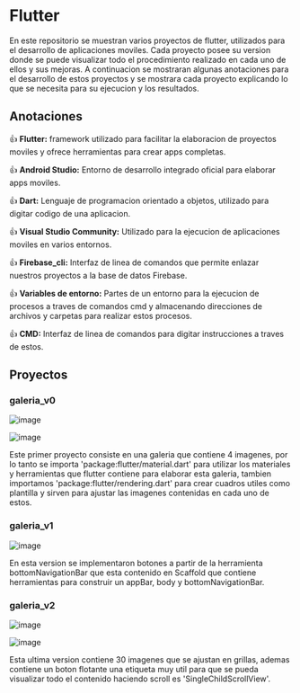 # Flutter
En este repositorio se muestran varios proyectos de flutter, utilizados para el desarrollo de aplicaciones moviles. Cada proyecto posee su version donde se puede visualizar todo el procedimiento realizado en cada uno de ellos y sus mejoras. A continuacion se mostraran algunas anotaciones para el desarrollo de estos proyectos y se mostrara cada proyecto explicando lo que se necesita para su ejecucion y los resultados.

## Anotaciones
:+1: **Flutter:** framework utilizado para facilitar la elaboracion de proyectos moviles y ofrece herramientas para crear apps completas.

:+1: **Android Studio:** Entorno de desarrollo integrado oficial para elaborar apps moviles.

:+1: **Dart:** Lenguaje de programacion orientado a objetos, utilizado para digitar codigo de una aplicacion.

:+1: **Visual Studio Community:** Utilizado para la ejecucion de aplicaciones moviles en varios entornos.

:+1: **Firebase_cli:** Interfaz de linea de comandos que permite enlazar nuestros proyectos a la base de datos Firebase.

:+1: **Variables de entorno:** Partes de un entorno para la ejecucion de procesos a traves de comandos cmd y almacenando direcciones de archivos y carpetas para realizar estos procesos.

:+1: **CMD:** Interfaz de linea de comandos para digitar instrucciones a traves de estos.

## Proyectos

### galeria_v0

![image](https://user-images.githubusercontent.com/110575826/205741082-299e16c1-61db-4571-8a22-77bebb55ea06.png)

![image](https://user-images.githubusercontent.com/110575826/205743260-a841879f-1db3-48b1-9dc0-509f9d616bd7.png)


Este primer proyecto consiste en una galeria que contiene 4 imagenes, por lo tanto se importa 'package:flutter/material.dart' para utilizar los materiales y herramientas que flutter contiene para elaborar esta galeria, tambien importamos 'package:flutter/rendering.dart' para crear cuadros utiles como plantilla y sirven para ajustar las imagenes contenidas en cada uno de estos.

### galeria_v1

![image](https://user-images.githubusercontent.com/110575826/205742059-2e2de38f-fa95-4a51-aab6-6be58287504a.png)

En esta version se implementaron botones a partir de la herramienta bottomNavigationBar que esta contenido en Scaffold que contiene herramientas para construir un appBar, body y bottomNavigationBar.

### galeria_v2

![image](https://user-images.githubusercontent.com/110575826/205743749-00e07321-e788-404b-9003-4ca6e772ee1f.png)

![image](https://user-images.githubusercontent.com/110575826/205743896-188111ec-35f6-4c20-be00-fec9f0c054b2.png)

Esta ultima version contiene 30 imagenes que se ajustan en grillas, ademas contiene un boton flotante una etiqueta muy util para que se pueda visualizar todo el contenido haciendo scroll es 'SingleChildScrollView'.
